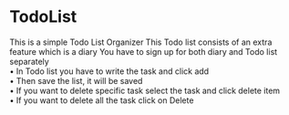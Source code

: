 # TodoList
This is a simple Todo List Organizer
This Todo list consists of an extra feature which is a diary
You have to sign up for both diary and Todo list separately
<br />
• In Todo list you have to write the task and click add
<br />
• Then save the list, it will be saved
<br />
• If you want to delete specific task select the task and click delete item
<br />
• If you want to delete all the task click on Delete